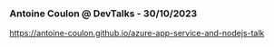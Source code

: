 ### Antoine Coulon @ DevTalks - 30/10/2023

https://antoine-coulon.github.io/azure-app-service-and-nodejs-talk
